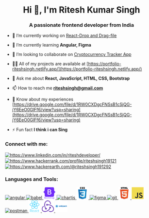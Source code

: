 <h1 align="center">Hi 👋, I'm Ritesh Kumar Singh</h1>
<h3 align="center">A passionate frontend developer from India</h3>

- 🔭 I’m currently working on [React-Drop and Drag-file](https://github.com/Ritesh1912/React-Drop-and-Drag-file.git)

- 🌱 I’m currently learning **Angular, Figma**

- 👯 I’m looking to collaborate on [Cryptocurrency Tracker App](https://github.com/Ritesh1912/Cryptocurrency-Tracker.git)

- 👨‍💻 All of my projects are available at [https://portfolio-riteshsingh.netlify.app/](https://portfolio-riteshsingh.netlify.app/)

- 💬 Ask me about **React, JavaScript, HTML, CSS, Bootstrap**

- 📫 How to reach me **riteshsingh@gmail.com**

- 📄 Know about my experiences [https://drive.google.com/file/d/1RW0CXDgcFNSsB1cSjQG-jY6EeO0GlFf6/view?usp=sharing](https://drive.google.com/file/d/1RW0CXDgcFNSsB1cSjQG-jY6EeO0GlFf6/view?usp=sharing)

- ⚡ Fun fact **I think i can Sing**

<h3 align="left">Connect with me:</h3>
<p align="left">
<a href="https://linkedin.com/in/https://www.linkedin.com/in/riteshdeveloper/" target="blank"><img align="center" src="https://raw.githubusercontent.com/rahuldkjain/github-profile-readme-generator/master/src/images/icons/Social/linked-in-alt.svg" alt="https://www.linkedin.com/in/riteshdeveloper/" height="30" width="40" /></a>
<a href="https://www.hackerrank.com/https://www.hackerrank.com/profile/riteshsingh19121" target="blank"><img align="center" src="https://raw.githubusercontent.com/rahuldkjain/github-profile-readme-generator/master/src/images/icons/Social/hackerrank.svg" alt="https://www.hackerrank.com/profile/riteshsingh19121" height="30" width="40" /></a>
<a href="https://www.hackerearth.com/https://www.hackerearth.com/@riteshsingh191292" target="blank"><img align="center" src="https://raw.githubusercontent.com/rahuldkjain/github-profile-readme-generator/master/src/images/icons/Social/hackerearth.svg" alt="https://www.hackerearth.com/@riteshsingh191292" height="30" width="40" /></a>
</p>

<h3 align="left">Languages and Tools:</h3>
<p align="left"> <a href="https://angular.io" target="_blank" rel="noreferrer"> <img src="https://angular.io/assets/images/logos/angular/angular.svg" alt="angular" width="40" height="40"/> </a> <a href="https://babeljs.io/" target="_blank" rel="noreferrer"> <img src="https://www.vectorlogo.zone/logos/babeljs/babeljs-icon.svg" alt="babel" width="40" height="40"/> </a> <a href="https://getbootstrap.com" target="_blank" rel="noreferrer"> <img src="https://raw.githubusercontent.com/devicons/devicon/master/icons/bootstrap/bootstrap-plain-wordmark.svg" alt="bootstrap" width="40" height="40"/> </a> <a href="https://www.chartjs.org" target="_blank" rel="noreferrer"> <img src="https://www.chartjs.org/media/logo-title.svg" alt="chartjs" width="40" height="40"/> </a> <a href="https://www.w3schools.com/css/" target="_blank" rel="noreferrer"> <img src="https://raw.githubusercontent.com/devicons/devicon/master/icons/css3/css3-original-wordmark.svg" alt="css3" width="40" height="40"/> </a> <a href="https://www.figma.com/" target="_blank" rel="noreferrer"> <img src="https://www.vectorlogo.zone/logos/figma/figma-icon.svg" alt="figma" width="40" height="40"/> </a> <a href="https://git-scm.com/" target="_blank" rel="noreferrer"> <img src="https://www.vectorlogo.zone/logos/git-scm/git-scm-icon.svg" alt="git" width="40" height="40"/> </a> <a href="https://www.w3.org/html/" target="_blank" rel="noreferrer"> <img src="https://raw.githubusercontent.com/devicons/devicon/master/icons/html5/html5-original-wordmark.svg" alt="html5" width="40" height="40"/> </a> <a href="https://developer.mozilla.org/en-US/docs/Web/JavaScript" target="_blank" rel="noreferrer"> <img src="https://raw.githubusercontent.com/devicons/devicon/master/icons/javascript/javascript-original.svg" alt="javascript" width="40" height="40"/> </a> <a href="https://postman.com" target="_blank" rel="noreferrer"> <img src="https://www.vectorlogo.zone/logos/getpostman/getpostman-icon.svg" alt="postman" width="40" height="40"/> </a> <a href="https://reactjs.org/" target="_blank" rel="noreferrer"> <img src="https://raw.githubusercontent.com/devicons/devicon/master/icons/react/react-original-wordmark.svg" alt="react" width="40" height="40"/> </a> <a href="https://redux.js.org" target="_blank" rel="noreferrer"> <img src="https://raw.githubusercontent.com/devicons/devicon/master/icons/redux/redux-original.svg" alt="redux" width="40" height="40"/> </a> <a href="https://webpack.js.org" target="_blank" rel="noreferrer"> <img src="https://raw.githubusercontent.com/devicons/devicon/d00d0969292a6569d45b06d3f350f463a0107b0d/icons/webpack/webpack-original-wordmark.svg" alt="webpack" width="40" height="40"/> </a> </p>
